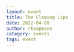 ```yaml
---
layout: event
title: The Flaming Lips
date: 2022-04-08
author: rkoopmann
category: events
tags: event
---
```



